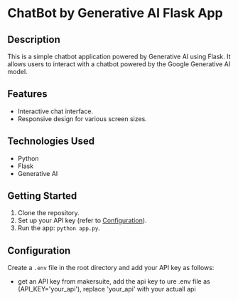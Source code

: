 # ChatBot by Generative AI Flask App


## Description

This is a simple chatbot application powered by Generative AI using Flask. It allows users to interact with a chatbot powered by the Google Generative AI model.

## Features

- Interactive chat interface.
- Responsive design for various screen sizes.

## Technologies Used

- Python
- Flask
- Generative AI

## Getting Started

1. Clone the repository.
2. Set up your API key (refer to [Configuration](#configuration)).
3. Run the app: `python app.py`.

## Configuration

Create a `.env` file in the root directory and add your API key as follows:
- get an API key from makersuite, add the api key to ure .env file as (API_KEY='your_api'), replace 'your_api' with your actuall api
